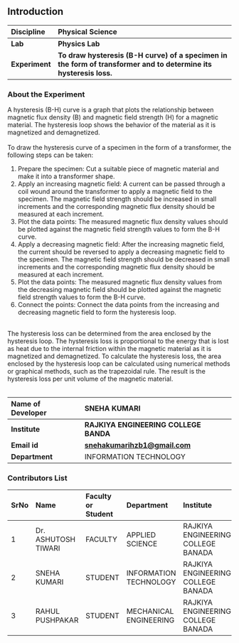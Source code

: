 ## Introduction


<b>Discipline | <b>Physical Science
:--|:--|
<b> Lab | <b> Physics Lab
<b> Experiment|     <b> To draw hysteresis (B-H curve) of a specimen in the form of transformer and to determine its hysteresis loss.

### About the Experiment 

A hysteresis (B-H) curve is a graph that plots the relationship between magnetic flux density (B) and magnetic field strength (H) for a magnetic material. The hysteresis loop shows the behavior of the material as it is magnetized and demagnetized.<br><br>
To draw the hysteresis curve of a specimen in the form of a transformer, the following steps can be taken:<br>
1. Prepare the specimen: Cut a suitable piece of magnetic material and make it into a transformer shape.<br>
2. Apply an increasing magnetic field: A current can be passed through a coil wound around the transformer to apply a magnetic field to the specimen. The magnetic field strength should be increased in small increments and the corresponding magnetic flux density should be measured at each increment.<br>
3. Plot the data points: The measured magnetic flux density values should be plotted against the magnetic field strength values to form the B-H curve.<br>
4. Apply a decreasing magnetic field: After the increasing magnetic field, the current should be reversed to apply a decreasing magnetic field to the specimen. The magnetic field strength should be decreased in small increments and the corresponding magnetic flux density should be measured at each increment.<br>
5. Plot the data points: The measured magnetic flux density values from the decreasing magnetic field should be plotted against the magnetic field strength values to form the B-H curve.<br>
6. Connect the points: Connect the data points from the increasing and decreasing magnetic field to form the hysteresis loop.<br>
<br>
 The hysteresis loss can be determined from the area enclosed by the hysteresis loop. The hysteresis loss is proportional to the energy that is lost as heat due to the internal friction within the magnetic material as it is magnetized and demagnetized. To calculate the hysteresis loss, the area enclosed by the hysteresis loop can be calculated using numerical methods or graphical methods, such as the trapezoidal rule. The result is the hysteresis loss per unit volume of the magnetic material.<br><br>

<b>Name of Developer | <b> SNEHA KUMARI 
:--|:--|
<b> Institute | <b>  RAJKIYA ENGINEERING COLLEGE BANDA
<b> Email id|     <b> snehakumarihzb1@gmail.com
<b> Department |  INFORMATION TECHNOLOGY

### Contributors List

SrNo | Name | Faculty or Student | Department| Institute | Email id
:--|:--|:--|:--|:--|:--|
1 | Dr. ASHUTOSH TIWARI | FACULTY | APPLIED SCIENCE | RAJKIYA ENGINEERING COLLEGE BANADA | ashutosh.tiwari@recbanda.ac.in
2 | SNEHA KUMARI | STUDENT | INFORMATION TECHNOLOGY | RAJKIYA ENGINEERING COLLEGE BANADA | snehakumarihzb1@gmail.com
3 | RAHUL PUSHPAKAR | STUDENT | MECHANICAL ENGINEERING | RAJKIYA ENGINEERING COLLEGE BANADA | rahulpushpker@gmail.com
